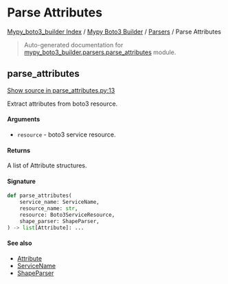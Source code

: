 # Parse Attributes

[Mypy_boto3_builder Index](../../README.md#mypy_boto3_builder-index) /
[Mypy Boto3 Builder](../index.md#mypy-boto3-builder) /
[Parsers](./index.md#parsers) /
Parse Attributes

> Auto-generated documentation for [mypy_boto3_builder.parsers.parse_attributes](https://github.com/youtype/mypy_boto3_builder/blob/main/mypy_boto3_builder/parsers/parse_attributes.py) module.

## parse_attributes

[Show source in parse_attributes.py:13](https://github.com/youtype/mypy_boto3_builder/blob/main/mypy_boto3_builder/parsers/parse_attributes.py#L13)

Extract attributes from boto3 resource.

#### Arguments

- `resource` - boto3 service resource.

#### Returns

A list of Attribute structures.

#### Signature

```python
def parse_attributes(
    service_name: ServiceName,
    resource_name: str,
    resource: Boto3ServiceResource,
    shape_parser: ShapeParser,
) -> list[Attribute]: ...
```

#### See also

- [Attribute](../structures/attribute.md#attribute)
- [ServiceName](../service_name.md#servicename)
- [ShapeParser](./shape_parser.md#shapeparser)
